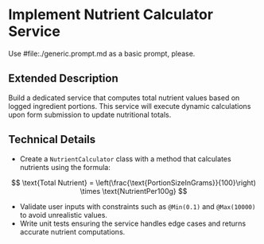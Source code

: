 # Implement Nutrient Calculator Service

Use #file:./generic.prompt.md as a basic prompt, please.

## Extended Description
Build a dedicated service that computes total nutrient values based on logged ingredient portions. This service will execute dynamic calculations upon form submission to update nutritional totals.

## Technical Details
- Create a `NutrientCalculator` class with a method that calculates nutrients using the formula:

$$
\text{Total Nutrient} = \left(\frac{\text{PortionSizeInGrams}}{100}\right) \times \text{NutrientPer100g}
$$

- Validate user inputs with constraints such as `@Min(0.1)` and `@Max(10000)` to avoid unrealistic values.
- Write unit tests ensuring the service handles edge cases and returns accurate nutrient computations.